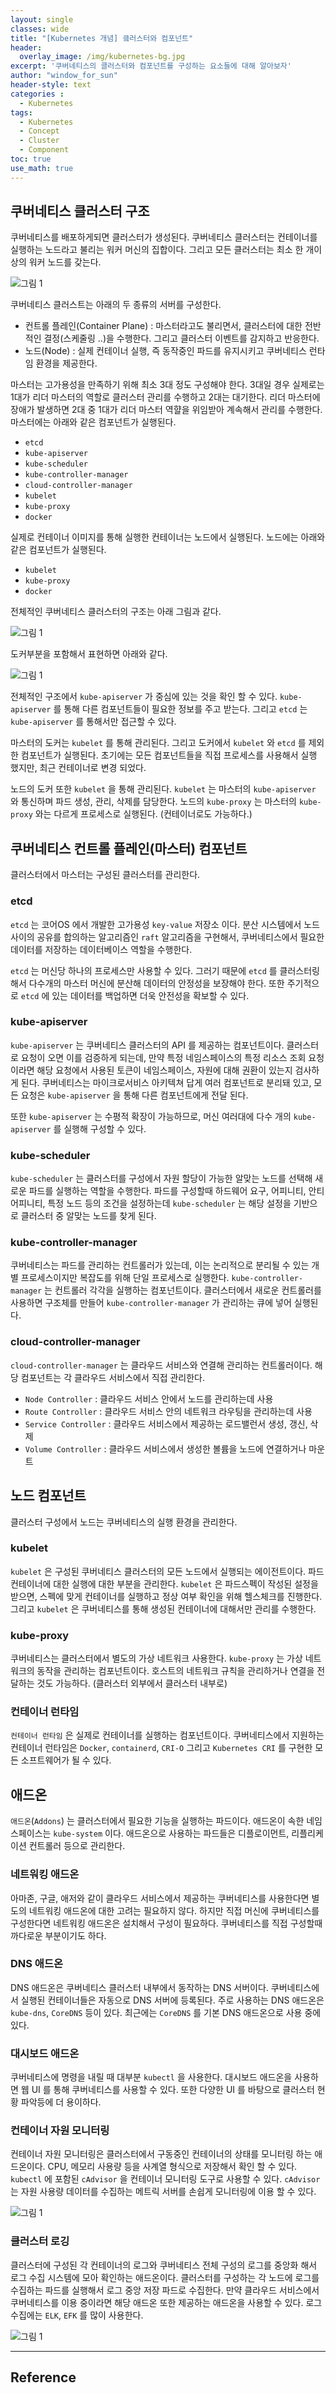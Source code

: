 ```yaml
--- 
layout: single
classes: wide
title: "[Kubernetes 개념] 킄러스터와 컴포넌트"
header:
  overlay_image: /img/kubernetes-bg.jpg
excerpt: '쿠버네티스의 클러스터와 컴포넌트를 구성하는 요소들에 대해 알아보자'
author: "window_for_sun"
header-style: text
categories :
  - Kubernetes
tags:
  - Kubernetes
  - Concept
  - Cluster
  - Component
toc: true
use_math: true
---  
```


## 쿠버네티스 클러스터 구조
쿠버네티스를 배포하게되면 클러스터가 생성된다. 
쿠버네티스 클러스터는 컨테이너를 실행하는 노드라고 불리는 워커 머신의 집합이다. 
그리고 모든 클러스터는 최소 한 개이상의 워커 노드를 갖는다. 

![그림 1]({{site.baseurl}}/img/kubernetes/concept_cluster_architecture_plant_0.png)

쿠버네티스 클러스트는 아래의 두 종류의 서버를 구성한다.
- 컨트롤 플레인(Container Plane) : 마스터라고도 불리면서, 클러스터에 대한 전반적인 결정(스케줄링 ..)을 수행한다. 
그리고 클러스터 이벤트를 감지하고 반응한다. 
- 노드(Node) : 실제 컨테이너 실행, 즉 동작중인 파드를 유지시키고 쿠버네티스 런타임 환경을 제공한다. 

마스터는 고가용성을 만족하기 위해 최소 3대 정도 구성해야 한다. 
3대일 경우 실제로는 1대가 리더 마스터의 역할로 클러스터 관리를 수행하고 2대는 대기한다. 
리더 마스터에 장애가 발생하면 2대 중 1대가 리더 마스터 역햘을 위임받아 계속해서 관리를 수행한다. 
마스터에는 아래와 같은 컴포넌트가 실행된다.
- `etcd`
- `kube-apiserver`
- `kube-scheduler`
- `kube-controller-manager`
- `cloud-controller-manager`
- `kubelet`
- `kube-proxy`
- `docker`

실제로 컨테이너 이미지를 통해 실행한 컨테이너는 노드에서 실행된다. 
노드에는 아래와 같은 컴포넌트가 실행된다. 
- `kubelet`
- `kube-proxy`
- `docker`

전체적인 쿠버네티스 클러스터의 구조는 아래 그림과 같다. 

![그림 1]({{site.baseurl}}/img/kubernetes/concept-cluster-architecture-1.png)

도커부분을 포함해서 표현하면 아래와 같다. 

![그림 1]({{site.baseurl}}/img/kubernetes/concept_cluster_architecture_plant_1.png)

전체적인 구조에서 `kube-apiserver` 가 중심에 있는 것을 확인 할 수 있다. 
`kube-apiserver` 를 통해 다른 컴포넌트들이 필요한 정보를 주고 받는다. 
그리고 `etcd` 는 `kube-apiserver` 를 통해서만 접근할 수 있다.  

마스터의 도커는 `kubelet` 를 통해 관리된다. 
그리고 도커에서 `kubelet` 와 `etcd` 를 제외한 컴포넌트가 실행된다. 
초기에는 모든 컴포넌트들을 직접 프로세스를 사용해서 실행 했지만, 
최근 컨테이너로 변경 되었다. 

노드의 도커 또한 `kubelet` 을 통해 관리된다. 
`kubelet` 는 마스터의 `kube-apiserver` 와 통신하며 파드 생성, 관리, 삭제를 담당한다. 
노드의 `kube-proxy` 는 마스터의 `kube-proxy` 와는 다르게 프로세스로 실행된다. (컨테이너로도 가능하다.)  


## 쿠버네티스 컨트롤 플레인(마스터) 컴포넌트
클러스터에서 마스터는 구성된 클러스터를 관리한다. 

### etcd
`etcd` 는 코어OS 에서 개발한 고가용성 `key-value` 저장소 이다. 
분산 시스템에서 노드 사이의 공유를 합의하는 알고리즘인 `raft` 알고리즘을 구현해서, 
쿠버네티스에서 필요한 데이터를 저장하는 데이터베이스 역할을 수행한다.  

`etcd` 는 머신당 하나의 프로세스만 사용할 수 있다. 
그러기 때문에 `etcd` 를 클러스터링해서 다수개의 마스터 머신에 분산해 데이터의 안정성을 보장해야 한다. 
또한 주기적으로 `etcd` 에 있는 데이터를 백업하면 더욱 안전성을 확보할 수 있다.  

### kube-apiserver
`kube-apiserver` 는 쿠버네티스 클러스터의 API 를 제공하는 컴포넌트이다. 
클러스터로 요청이 오면 이를 검증하게 되는데, 
만약 특정 네임스페이스의 특정 리소스 조회 요청이라면 해당 요청에서 사용된 토큰이 네임스페이스, 자원에 대해 권환이 있는지 검사하게 된다. 
쿠버네티스는 마이크로서비스 아키텍쳐 답게 여러 컴포넌트로 분리돼 있고, 
모든 요청은 `kube-apiserver` 을 통해 다른 컴포넌트에게 전달 된다.  

또한 `kube-apiserver` 는 수평적 확장이 가능하므로, 머신 여러대에 다수 개의 `kube-apiserver` 를 실행해 구성할 수 있다. 

### kube-scheduler
`kube-scheduler` 는 클러스터를 구성에서 자원 할당이 가능한 알맞는 노드를 선택해 새로운 파드를 실행하는 역할을 수행한다. 
파드를 구성할때 하드웨어 요구, 어피니티, 안티 어피니티, 특정 노드 등의 조건을 설정하는데 `kube-scheduler` 는 해당 설정을 기반으로 클러스터 중 알맞는 노드를 찾게 된다. 

### kube-controller-manager
쿠버네티스는 파드를 관리하는 컨트롤러가 있는데, 이는 논리적으로 분리될 수 있는 개별 프로세스이지만 복잡도를 위해 단일 프로세스로 실행한다. 
`kube-controller-manager` 는 컨트롤러 각각을 실행하는 컴포넌트이다. 
클러스터에서 새로운 컨트롤러를 사용하면 구조체를 만들어 `kube-controller-manager` 가 관리하는 큐에 넣어 실행된다. 

### cloud-controller-manager
`cloud-controller-manager` 는 클라우드 서비스와 연결해 관리하는 컨트롤러이다. 
해당 컴포넌트는 각 클라우드 서비스에서 직접 관리한다. 
- `Node Controller` : 클라우드 서비스 안에서 노드를 관리하는데 사용
- `Route Controller` : 클라우드 서비스 안의 네트워크 라우팅을 관리하는데 사용
- `Service Controller` : 클라우드 서비스에서 제공하는 로드밸런서 생성, 갱신, 삭제
- `Volume Controller` : 클라우드 서비스에서 생성한 볼륨을 노드에 연결하거나 마운트

## 노드 컴포넌트
클러스터 구성에서 노드는 쿠버네티스의 실행 환경을 관리한다. 

### kubelet
`kubelet` 은 구성된 쿠버네티스 클러스터의 모든 노드에서 실행되는 에이전트이다. 
파드 컨테이너에 대한 실행에 대한 부분을 관리한다. 
`kubelet` 은 파드스펙이 작성된 설정을 받으면, 스펙에 맞게 컨테이너를 실행하고 정상 여부 확인을 위해 헬스체크를 진행한다. 
그리고 `kubelet` 은 쿠버네티스를 통해 생성된 컨테이너에 대해서만 관리를 수행한다. 

### kube-proxy
쿠버네티스는 클러스터에서 별도의 가상 네트워크 사용한다. 
`kube-proxy` 는 가상 네트워크의 동작을 관리하는 컴포넌트이다. 
호스트의 네트워크 규칙을 관리하거나 연결을 전달하는 것도 가능하다. (클러스터 외부에서 클러스터 내부로)

### 컨테이너 런타임
`컨테이너 런타임` 은 실제로 컨테이너를 실행하는 컴포넌트이다. 
쿠버네티스에서 지원하는 컨테이너 런타임은 `Docker`, `containerd`, `CRI-O` 그리고 `Kubernetes CRI` 를 구현한 모든 소프트웨어가 될 수 있다. 


## 애드온
`애드온`(`Addons`) 는 클러스터에서 필요한 기능을 실행하는 파드이다. 
애드온이 속한 네임스페이스는 `kube-system` 이다. 
애드온으로 사용하는 파드들은 디플로이먼트, 리플리케이션 컨트롤러 등으로 관리한다. 

### 네트워킹 애드온
아마존, 구글, 애저와 같이 클라우드 서비스에서 제공하는 쿠버네티스를 사용한다면 별도의 네트워킹 애드온에 대한 고려는 필요하지 않다. 
하지만 직접 머신에 쿠버네티스를 구성한다면 네트워킹 애드온은 설치해서 구성이 필요하다. 
쿠버네티스를 직접 구성할때 까다로운 부분이기도 하다. 

### DNS 애드온
DNS 애드온은 쿠버네티스 클러스터 내부에서 동작하는 DNS 서버이다. 
쿠버네티스에서 실행된 컨테이너들은 자동으로 DNS 서버에 등록된다. 
주로 사용하는 DNS 애드온은 `kube-dns`, `CoreDNS` 등이 있다. 
최근에는 `CoreDNS` 를 기본 DNS 애드온으로 사용 중에 있다. 

### 대시보드 애드온
쿠버네티스에 명령을 내릴 때 대부분 `kubectl` 을 사용한다. 
대시보드 애드온을 사용하면 웹 UI 를 통해 쿠버네티스를 사용할 수 있다. 
또한 다양한 UI 를 바탕으로 클러스터 현황 파악등에 더 용이하다. 

### 컨테이너 자원 모니터링
컨테이너 자원 모니터링은 클러스터에서 구동중인 컨테이너의 상태를 모니터링 하는 애드온이다. 
CPU, 메모리 사용량 등을 사계열 형식으로 저장해서 확인 할 수 있다. 
`kubectl` 에 포함된 `cAdvisor` 을 컨테이너 모니터링 도구로 사용할 수 있다. 
`cAdvisor` 는 자원 사용량 데이터를 수집하는 메트릭 서버를 손쉽게 모니터링에 이용 할 수 있다. 

![그림 1]({{site.baseurl}}/img/kubernetes/concept_cluster_architecture_plant_2.png)

### 클러스터 로깅
클러스터에 구성된 각 컨테이너의 로그와 쿠버네티스 전체 구성의 로그를 중앙화 해서 로그 수집 시스템에 모아 확인하는 애드온이다. 
클러스터를 구성하는 각 노드에 로그를 수집하는 파드를 실행해서 로그 중앙 저장 파드로 수집한다. 
만약 클라우드 서비스에서 쿠버네티스를 이용 중이라면 해당 애드온 또한 제공하는 애드온을 사용할 수 있다. 
로그 수집에는 `ELK`, `EFK` 를 많이 사용한다. 

![그림 1]({{site.baseurl}}/img/kubernetes/concept_cluster_architecture_plant_3.png)




























































---
## Reference

